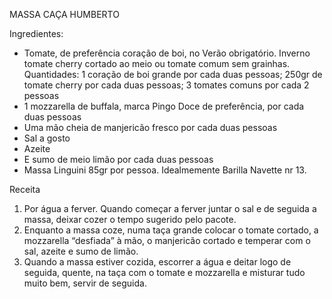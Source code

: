 MASSA CAÇA HUMBERTO

Ingredientes:
- Tomate, de preferência coração de boi, no Verão obrigatório. Inverno tomate cherry cortado ao meio ou
tomate comum sem grainhas. Quantidades: 1 coração de boi grande por cada duas pessoas; 250gr de tomate cherry por cada duas pessoas; 3 tomates comuns por cada 2 pessoas
- 1 mozzarella de buffala, marca Pingo Doce de preferência, por cada duas pessoas
- Uma mão cheia de manjericão fresco por cada duas pessoas
- Sal a gosto
- Azeite
- E sumo de meio limão por cada duas pessoas
- Massa Linguini 85gr por pessoa. Idealmemente Barilla Navette nr 13.

Receita
1. Por água a ferver. Quando começar a ferver juntar o sal e de seguida a massa, deixar cozer o tempo sugerido
pelo pacote.
2. Enquanto a massa coze, numa taça grande colocar o tomate cortado, a mozzarella “desfiada” à mão, o
manjericão cortado e temperar com o sal, azeite e sumo de limão.
3. Quando a massa estiver cozida, escorrer a água e deitar logo de seguida, quente, na taça com o tomate e
mozzarella e misturar tudo muito bem, servir de seguida.
